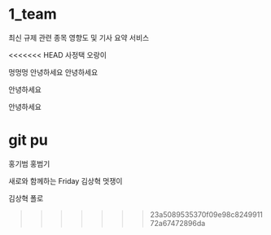 # 1_team
최신 규제 관련 종목 영향도 및 기사 요약 서비스

<<<<<<< HEAD
사정택 오랑이

멍멍멍 안녕하세요
안녕하세요


안녕하세요

안녕하세요

git pu
=======
홍기범 홍범기 


새로와 함께하는 Friday
김상혁 멋쟁이

김상혁 폴로


>>>>>>> 23a5089535370f09e98c824991172a67472896da

